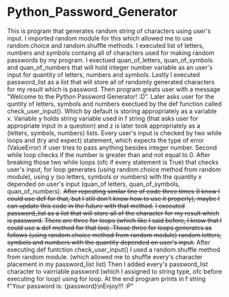 # Python_Password_Generator
This is program that generates random string of characters using user's input.
I imported random module for this which allowed me to use random.choice and random.shuffle methods.
I executed list of letters, numbers and symbols containg all of characters used for making random passwords by my program. I exectued quan_of_letters, quan_of_symbols and quan_of_numbers that will hold integer number variable as an user's input for quantity of letters, numbers and symbols. Lastly I executed password_list as a list that will store all of randomly generated characters for my result which is password.
Then program greats user with a message "Welcome to the Python Password Generator! :D".
Later asks user for the quntity of letters, symbols and numbers exectued by the def function called check_user_input(). Which by default is storing appropriately as a variable x. Variable y holds string variable used in f string (that asks user for appropriate input in a question)  and z is later took appropriately as a (letters, symbols, numbers) lists.
Every user's input is checked by two while loops and (try and expect) statement, which expects the type of error (ValueError) if user tries to pass anything besides integer number. Second while loop checks if the number is greater than and not equal to 0.
After breaking those two while loops (ofc if every statement is True) that checks user's input, for loop generates (using random.choice method from random module), using y (so letters, symbols or numbers) with the quantity x depended on user's input (quan_of letters, quan_of_symbols, quan_of_numbers).
~~After repeating similar line of code three times (I know I could use def for that, but I still don't know how to use it properly), maybe I can update this code in the future with that method.~~
~~I executed password_list as a list that will store all of the character for my result which is password.~~
~~There are three for loops (which like I said before, I know that I could use a def method for that too). Those three for loops generates as follows (using random.choice method from random module) random letters, symbols and numbers with the quantity depended on user's input.~~
After executing def funtction check_user_input() I used a random.shuffle method from random module. (which allowed me to shuffle every's character placement in my password_list list)
Then I added every's password_list character to vairriable password (which I assigned to string type, ofc before executing for loop) using for loop.
At the end program prints in f string f"Your password is: {password}\nEnjoy!!! :P"
